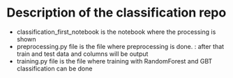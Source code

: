 # Description of the classification repo


- classification_first_notebook is the notebook where the processing is shown
- preprocessing.py file is the file where preprocessing is done. : after that train and test data and columns will be output
- training.py file is the file where training with RandomForest and GBT classification can be done
